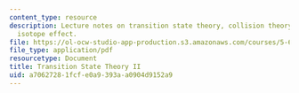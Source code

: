 ```yaml
---
content_type: resource
description: Lecture notes on transition state theory, collision theory, and the kinetic
  isotope effect.
file: https://ol-ocw-studio-app-production.s3.amazonaws.com/courses/5-62-physical-chemistry-ii-spring-2008/a70627281fcfe0a9393aa0904d9152a9_34_562ln08.pdf
file_type: application/pdf
resourcetype: Document
title: Transition State Theory II
uid: a7062728-1fcf-e0a9-393a-a0904d9152a9
---
```

